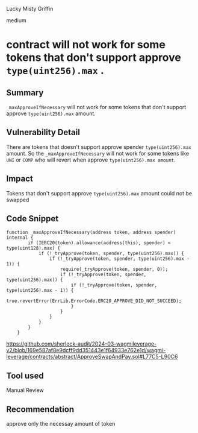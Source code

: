 Lucky Misty Griffin

medium

# contract will not work for some tokens that don't support approve `type(uint256).max` .

## Summary
`_maxApproveIfNecessary` will not work for some tokens that don't support approve `type(uint256).max` amount.
## Vulnerability Detail
There are tokens that doesn't support approve spender `type(uint256).max` amount. So the `_maxApproveIfNecessary` will not work for some tokens like `UNI` or `COMP` who will revert when approve `type(uint256).max amount`.

## Impact
Tokens that don't support approve `type(uint256).max` amount could not be swapped
## Code Snippet
```solidity
function _maxApproveIfNecessary(address token, address spender) internal {
        if (IERC20(token).allowance(address(this), spender) < type(uint128).max) {
            if (!_tryApprove(token, spender, type(uint256).max)) {
                if (!_tryApprove(token, spender, type(uint256).max - 1)) {
                    require(_tryApprove(token, spender, 0));
                    if (!_tryApprove(token, spender, type(uint256).max)) {
                        if (!_tryApprove(token, spender, type(uint256).max - 1)) {
                            true.revertError(ErrLib.ErrorCode.ERC20_APPROVE_DID_NOT_SUCCEED);
                        }
                    }
                }
            }
        }
    }
```
https://github.com/sherlock-audit/2024-03-wagmileverage-v2/blob/169e587af8e9dcff9dd351443e1f64933e762e1d/wagmi-leverage/contracts/abstract/ApproveSwapAndPay.sol#L77C5-L90C6
## Tool used

Manual Review

## Recommendation
approve only the necessay amount of token